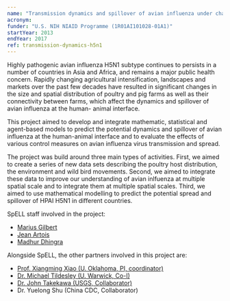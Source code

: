 ```yaml
---
name: "Transmission dynamics and spillover of avian influenza under changing agricultural intensification and landscapes"
acronym:
funder: "U.S. NIH NIAID Programme (1R01AI101028-01A1)"
startYear: 2013
endYear: 2017
ref: transmission-dynamics-h5n1
---
```


Highly pathogenic avian influenza H5N1 subtype continues to persists in a number of countries in Asia and Africa, and remains a major public health concern. Rapidly changing agricultural intensification, landscapes and markets over the past few decades have resulted in significant changes in the size and spatial distribution of poultry and pig farms as well as their connectivity between farms, which affect the dynamics and spillover of avian influenza at the human- animal interface. 

This project aimed to develop and integrate mathematic, statistical and agent-based models to predict the potential dynamics and spillover of avian influenza at the human-animal interface and to evaluate the effects of various control measures on avian influenza virus transmission and spread.

The project was build around three main types of activities. First, we aimed to create a series of new data sets describing the poultry host distribution, the environment and wild bird movements. Second, we aimed to integrate these data to improve our understanding of avian inlfuenza at multiple spatial scale and to integrate them at multiple spatial scales. Third, we aimed to use mathematical modelling to predict the potential spread and spillover of HPAI H5N1 in different countries.

SpELL staff involved in the project:

* [Marius Gilbert](/person/marius-gilbert)
* [Jean Artois](/person/jean-artois)
* [Madhur Dhingra](/person/jean-artois)

Alongside SpELL, the other partners involved in this project are:

* [Prof. Xiangming Xiao (U. Oklahoma, PI, coordinator)](http://www.eomf.ou.edu/people/xiangming/)
* [Dr. Michael Tildesley (U. Warwick, Co-I)](https://www2.warwick.ac.uk/fac/sci/lifesci/people/mtildesley/)
* [Dr. John Takekawa (USGS, Collaborator)](https://www.werc.usgs.gov/person.aspx?personid=140)
* Dr. Yuelong Shu (China CDC, Collaborator)
